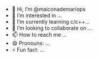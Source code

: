 - 👋 Hi, I’m @maiconademariops
- 👀 I’m interested in ...
- 🌱 I’m currently learning c/c++...
- 💞️ I’m looking to collaborate on ...
- 📫 How to reach me ...
- 😄 Pronouns: ...
- ⚡ Fun fact: ...

<!---
maiconademariops/maiconademariops is a ✨ special ✨ repository because its `README.md` (this file) appears on your GitHub profile.
You can click the Preview link to take a look at your changes.
--->
